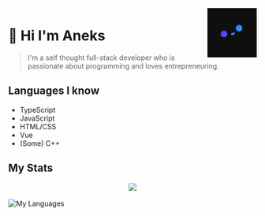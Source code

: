<img src="Pfp_small.png" align="right" width="100px" height="100px"/>

# 🍙 Hi I'm Aneks

> I'm a self thought full-stack developer who is passionate about programming and loves entrepreneuring.

## Languages I know

- TypeScript
- JavaScript
- HTML/CSS
- Vue
- (Some) C++

## My Stats

<p align="center">
<img src="https://github-readme-stats.vercel.app/api?username=Aneks1&theme=nightowl"/>
</p>


![My Languages](https://github-readme-stats.vercel.app/api/top-langs/?username=Aneks1&theme=nightowl)
